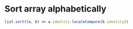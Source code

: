 [
  id: js-sort-array-alphabetically
  tags:
  locations:
]: #

# Sort array alphabetically

````js
list.sort((a, b) => a.identity.localeCompare(b.identity))
````
